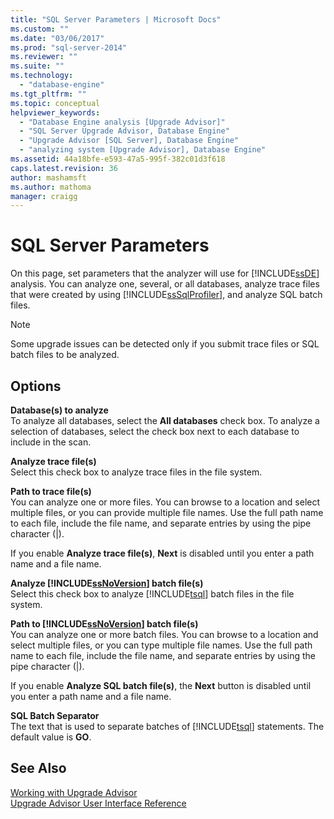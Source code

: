 ```yaml
---
title: "SQL Server Parameters | Microsoft Docs"
ms.custom: ""
ms.date: "03/06/2017"
ms.prod: "sql-server-2014"
ms.reviewer: ""
ms.suite: ""
ms.technology: 
  - "database-engine"
ms.tgt_pltfrm: ""
ms.topic: conceptual
helpviewer_keywords: 
  - "Database Engine analysis [Upgrade Advisor]"
  - "SQL Server Upgrade Advisor, Database Engine"
  - "Upgrade Advisor [SQL Server], Database Engine"
  - "analyzing system [Upgrade Advisor], Database Engine"
ms.assetid: 44a18bfe-e593-47a5-995f-382c01d3f618
caps.latest.revision: 36
author: mashamsft
ms.author: mathoma
manager: craigg
---
```

# SQL Server Parameters
  On this page, set parameters that the analyzer will use for [!INCLUDE[ssDE](../../includes/ssde-md.md)] analysis. You can analyze one, several, or all databases, analyze trace files that were created by using [!INCLUDE[ssSqlProfiler](../../includes/sssqlprofiler-md.md)], and analyze SQL batch files.  
  
> [!NOTE]  
>  Some upgrade issues can be detected only if you submit trace files or SQL batch files to be analyzed.  
  
## Options  
 **Database(s) to analyze**  
 To analyze all databases, select the **All databases** check box. To analyze a selection of databases, select the check box next to each database to include in the scan.  
  
 **Analyze trace file(s)**  
 Select this check box to analyze trace files in the file system.  
  
 **Path to trace file(s)**  
 You can analyze one or more files. You can browse to a location and select multiple files, or you can provide multiple file names. Use the full path name to each file, include the file name, and separate entries by using the pipe character (|).  
  
 If you enable **Analyze trace file(s)**, **Next** is disabled until you enter a path name and a file name.  
  
 **Analyze [!INCLUDE[ssNoVersion](../../includes/ssnoversion-md.md)] batch file(s)**  
 Select this check box to analyze [!INCLUDE[tsql](../../includes/tsql-md.md)] batch files in the file system.  
  
 **Path to [!INCLUDE[ssNoVersion](../../includes/ssnoversion-md.md)] batch file(s)**  
 You can analyze one or more batch files. You can browse to a location and select multiple files, or you can type multiple file names. Use the full path name to each file, include the file name, and separate entries by using the pipe character (|).  
  
 If you enable **Analyze SQL batch file(s)**, the **Next** button is disabled until you enter a path name and a file name.  
  
 **SQL Batch Separator**  
 The text that is used to separate batches of [!INCLUDE[tsql](../../includes/tsql-md.md)] statements. The default value is **GO**.  
  
## See Also  
 [Working with Upgrade Advisor](../../../2014/sql-server/install/working-with-upgrade-advisor.md)   
 [Upgrade Advisor User Interface Reference](../../../2014/sql-server/install/upgrade-advisor-user-interface-reference.md)  
  
  
